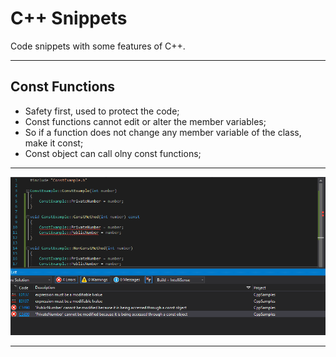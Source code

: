 # C++ Snippets
Code snippets with some features of C++.
***
## Const Functions
* Safety first, used to protect the code;
* Const functions cannot edit or alter the member variables;
* So if a function does not change any member variable of the class, make it const;
* Const object can call olny const functions;
***
![alt text](https://github.com/FernadoSL/cpp-snippets/blob/dev/img/constExample.PNG?raw=true "Const Function")
***